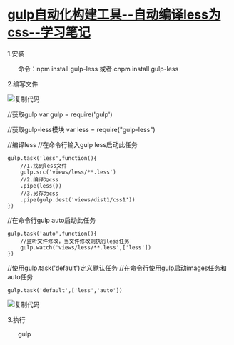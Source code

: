 # [gulp自动化构建工具--自动编译less为css--学习笔记](http://www.cnblogs.com/CaktyRiven/p/6419674.html)

 1.安装

       命令：npm install gulp-less 或者 cnpm install gulp-less

 2.编写文件

 <a title="复制代码">![复制代码](http://common.cnblogs.com/images/copycode.gif)</a>

 //获取gulp
var gulp = require('gulp')

//获取gulp-less模块
var less = require("gulp-less")

//编译less
//在命令行输入gulp less启动此任务
```
gulp.task('less',function(){
    //1.找到less文件
    gulp.src('views/less/**.less')
    //2.编译为css
    .pipe(less())
    //3.另存为css
    .pipe(gulp.dest('views/dist1/css1'))
})

```
//在命令行gulp auto启动此任务
```
gulp.task('auto',function(){
    //监听文件修改，当文件修改则执行less任务
    gulp.watch('views/less/**.less',['less'])
})

```
//使用gulp.task('default')定义默认任务
//在命令行使用gulp启动images任务和auto任务
```
gulp.task('default',['less','auto'])

``` 
<a title="复制代码">![复制代码](http://common.cnblogs.com/images/copycode.gif)</a>

 3.执行
 
       gulp